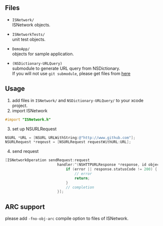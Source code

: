 ## Files

- `ISNetwork/`  
ISNetwork objects.

- `ISNetworkTests/`  
unit test objects.

- `DemoApp/`  
objects for sample application.

- `(NSDictionary-URLQuery)`  
submodule to generate URL query from NSDictionary.  
If you will not use `git submodule`, please get files from [here](https://github.com/ishkawa/NSDictionary-URLQuery)

## Usage

1. add files in `ISNetwork/` and `NSDictionary-URLQuery/` to your xcode project.
2. import ISNetwork

```objectivec
#import "ISNetwork.h"
```
3. set up NSURLRequest

```objectivec
NSURL *URL = [NSURL URLWithString:@"http://www.github.com"];
NSURLRequest *reqeust = [NSURLRequest requestWithURL:URL];
```
4. send request

```objectivec
[ISNetworkOperation sendRequest:request
                        handler:^(NSHTTPURLResponse *response, id object, NSError *error) {
                            if (error || response.statusCode != 200) {
                                // error
                                return;
                            }
                            // completion
                        }];
```


## ARC support

please add `-fno-obj-arc` compile option to files of ISNetwork.
